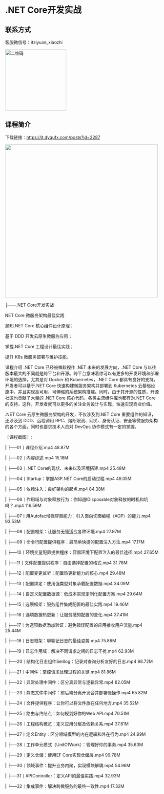 # .NET Core开发实战

## 联系方式

客服微信号：itziyuan_xiaozhi

<img src="https://ziyuanyun.oss-cn-guangzhou.aliyuncs.com/common/20240614073449/666b82192834a.jpg" width="200" height="200" alt="二维码">

## 课程简介

下载链接：https://it.dyqufx.com/posts?id=2287

<img src="https://ziyuanyun.oss-cn-guangzhou.aliyuncs.com/yun/20240515183804/6644908c40676.jpg" width="500" alt="">

  ├──-.NET Core开发实战

 NET Core 微服务架构最佳实践

 熟知.NET Core 核心组件设计原理；

 基于 DDD 开发云原生微服务应用；

 掌握.NET Core 工程设计最佳实践；

 提升 K8s 微服务部署与维护技能。

 课程介绍   .NET Core 已经被微软视作 .NET 未来的发展方向，.NET Core 与以往版本最大的不同就是跨平台和开源。跨平台意味着你可以有更多的开发环境和部署环境的选择，尤其是对 Docker 和 Kubernetes，.NET Core 都具有良好的支持，开发者可以基于.NET Core 快速构建微服务架构并部署到 Kubernetes 云基础设施中，并且实现高可用、可伸缩的系统架构搭建。同时，由于其开源的性质，开源社区也贡献了大量的 .NET Core 核心代码，各类主流组件库也都有对.NET Core 的支持，这样，开发者就可以更多的关注业务设计与实现，快速实现商业价值。

 .NET Core 云原生微服务架构的开发，不仅涉及到.NET Core 重要组件的知识，还涉及到 DDD、远程调用 RPC、熔断限流、网关、身份认证、安全等微服务架构的各个方面，同时也要求技术人员对 DevOps 协作模式有一定的掌握。

 〖课程截图〗:

  

 

 | ├──01丨课程介绍.mp4 48.87M

 | ├──02丨内容综述.mp4 15.18M

 | ├──03丨.NET Core的现状、未来以及环境搭建.mp4 25.48M

 | ├──04丨Startup：掌握ASP.NET Core的启动过程.mp4 49.05M

 | ├──05丨依赖注入：良好架构的起点.mp4 84.38M

 | ├──06丨作用域与对象释放行为：你知道IDisposable对象释放的时机和坑吗？.mp4 116.59M

 | ├──07丨用Autofac增强容器能力：引入面向切面编程（AOP）的能力.mp4 93.53M

 | ├──08丨配置框架：让服务无缝适应各种环境.mp4 27.97M

 | ├──09丨命令行配置提供程序：最简单快捷的配置注入方法.mp4 17.17M

 | ├──10丨环境变量配置提供程序：容器环境下配置注入的最佳途径.mp4 27.65M

 | ├──11丨文件配置提供程序：自由选择配置的格式.mp4 31.78M

 | ├──12丨配置变更监听：配置热更新能力的核心.mp4 29.48M

 | ├──13丨配置绑定：使用强类型对象承载配置数据.mp4 34.09M

 | ├──14丨自定义配置数据源：低成本实现定制化配置方案.mp4 29.64M

 | ├──15丨选项框架：服务组件集成配置的最佳实践.mp4 19.46M

 | ├──16丨选项数据热更新：让服务感知配置的变化.mp4 37.41M

 | ├──17丨为选项数据添加验证：避免错误配置的应用接收用户流量.mp4 25.44M

 | ├──18丨日志框架：聊聊记日志的最佳姿势.mp4 75.86M

 | ├──19丨日志作用域：解决不同请求之间的日志干扰.mp4 62.93M

 | ├──20丨结构化日志组件Serilog：记录对查询分析友好的日志.mp4 98.72M

 | ├──21丨中间件：掌控请求处理过程的关键.mp4 81.86M

 | ├──22丨异常处理中间件：区分真异常与逻辑异常.mp4 82.05M

 | ├──23丨静态文件中间件：前后端分离开发合并部署骚操作.mp4 65.82M

 | ├──24丨文件提供程序：让你可以将文件放在任何地方.mp4 35.52M

 | ├──25丨路由与终结点：如何规划好你的Web API.mp4 70.51M

 | ├──26丨工程结构概览：定义应用分层及依赖关系.mp4 37.81M

 | ├──27丨定义Entity：区分领域模型的内在逻辑和外在行为.mp4 24.99M

 | ├──28丨工作单元模式（UnitOfWork）：管理好你的事务.mp4 35.63M

 | ├──29丨定义仓储：使用EF Core实现仓储层.mp4 99.78M

 | ├──30丨领域事件：提升业务内聚，实现模块解耦.mp4 54.96M

 | ├──31丨APIController：定义API的最佳实践.mp4 32.93M

 | └──32丨集成事件：解决跨微服务的最终一致性.mp4 17.32M

  